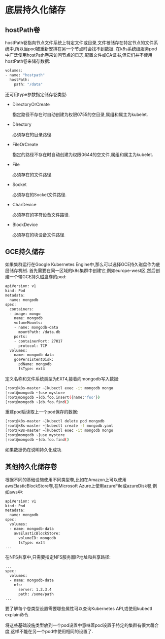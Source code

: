 # 底层持久化储存

## hostPath卷

hostPath卷指向节点文件系统上特定文件或目录,文件被储存在特定节点的文件系统中,所以当pod被重新安排在另一个节点时会找不到数据.
在k8s系统级服务pod中广泛使用hostPath卷来访问节点的日志,配置文件或CA证书,但它们并不使用hostPath卷来储存数据:

```sh
volumes:
- name: "hostpath"
  hostPath:
    path: "/data"
```

还可用type参数指定储存卷类型:

- DirectoryOrCreate

  指定路径不存在时自动创建为权限0755的空目录,属组和属主为kubelet.

- DIrectory

  必须存在的目录路径.

- FileOrCreate

  指定的路径不存在时自动创建为权限0644的空文件,属组和属主为kubelet.

- File

  必须存在的文件路径.

- Socket

  必须存在的Socket文件路径.

- CharDevice

  必须存在的字符设备文件路径.

- BlockDevice

  必须存在的块设备文件路径.



## GCE持久储存

如果集群运行在Google Kubernetes Engine中,那么可以选择GCE持久磁盘作为底层储存机制.
首先需要在同一区域的k8s集群中创建它,例如europe-west区,然后创建一个带GCE持久磁盘卷的pod:

```sh
apiVersion: v1
kind: Pod
metadata:
  name: mongodb
spec:
  containers:
  - image: mongo
    name: mongodb
    volumeMounts:
    - name: mongodb-data
      mountPath: /data.db
    ports:
    - containerPort: 27017
      protocol: TCP
  volumes:
  - name: mongodb-data
    gcePersistentDisk:
      pdName: mongodb
      fsType: ext4
```

定义名称和文件系统类型为EXT4,接着向mongodb写入数据:

```sh
[root@k8s-master ~]kubectl exec -it mongodb mongo
[root@mongodb ~]use mystore
[root@mongodb ~]db.foo.insert({name:'foo'})
[root@mongodb ~]db.foo.find()
```

重建pod后读取上一个pod保存的数据:

```sh
[root@k8s-master ~]kubectl delete pod mongodb
[root@k8s-master ~]kubectl create -f mongodb.yaml
[root@k8s-master ~]kubectl exec -it mongodb mongo
[root@mongodb ~]use mystore
[root@mongodb ~]db.foo.find()
```

如果数据仍在说明持久化成功.



## 其他持久化储存卷

根据不同的基础设施使用不同类型卷,比如在Amazon上可以使用awsElasticBlockStore卷,在Microsoft Azure上使用azureFile或azureDisk卷,例如aws中:

```sh
apiVersion: v1
kind: Pod
metadata:
  name: mongodb
spec:
  volumes:
  - name: mongodb-data
    awsElasticBlockStore:
      volumeID: mongodb
      fsType: ext4
...
```

在NFS共享中,只需要指定NFS服务器IP地址和共享路径:

```sh
...
spec:
  volumes:
  - name: mongodb-data
    nfs:
      server: 1.2.3.4
      path: /some/path
...
```

要了解每个卷类型设置需要哪些属性可以查询Kubernetes API,或使用kubectl explain命令.

将这些基础设施类型放到一个pod设置中意味着pod设置于特定的集群有很大耦合度,这样不能在另一个pod中使用相同的设置了.

